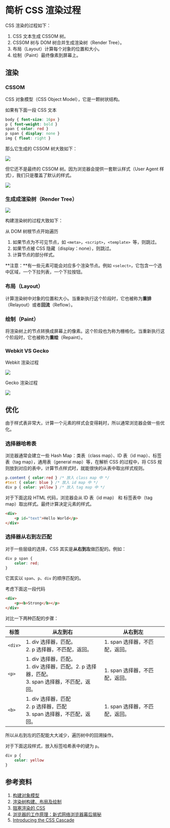 # 简析 CSS 渲染过程

CSS 渲染的过程如下：

1. CSS 文本生成 CSSOM 树。
2. CSSOM 树与 DOM 树合并生成渲染树（Render Tree）。
3. 布局（Layout）计算每个对象的位置和大小。
4. 绘制（Paint）最终像素到屏幕上。

## 渲染

### CSSOM

CSS 对象模型（CSS Object Model），它是一颗树状结构。

如果有下面一段 CSS 文本

```css
body { font-size: 16px }
p { font-weight: bold }
span { color: red }
p span { display: none }
img { float: right }
```

那么它生成的 CSSOM 树大致如下：

![](https://zhihuahuang.github.io/assets/post/css-render/cssom-tree.png)

但它还不是最终的 CSSOM 树。因为浏览器会提供一套默认样式（User Agent 样式），我们只是覆盖了默认的样式。

![](https://zhihuahuang.github.io/assets/post/css-render/user-agent-stylesheet.png)

### 生成成渲染树（Render Tree）

![](https://zhihuahuang.github.io/assets/post/css-render/render-tree-construction.png)

构建渲染树的过程大致如下：

从 DOM 树根节点开始遍历
1. 如果节点为不可见节点，如 `<meta>`，`<script>`，`<template> `等，则跳过。
2. 如果节点被 CSS 隐藏（display：none），则跳过。
3. 计算节点的部分样式。

**注意：**有一些元素可能会对应多个渲染节点。例如 `<select>`，它包含一个选中区域，一个下拉列表，一个下拉按钮。

### 布局（Layout）

计算渲染树中对象的位置和大小。当重新执行这个阶段时，它也被称为**重排**（Relayout）或者**回流**（Reflow）。

### 绘制（Paint）

将渲染树上的节点转换成屏幕上的像素。这个阶段也为称为栅格化。当重新执行这个阶段时，它也被称为**重绘**（Repaint）。

### Webkit VS Gecko

Webkit 渲染过程

![](https://zhihuahuang.github.io/assets/post/css-render/webkit-flow.png)

Gecko 渲染过程

![](https://zhihuahuang.github.io/assets/post/css-render/gecko-flow.jpg)


## 优化

由于样式表非常大，计算一个元素的样式会变得耗时，所以通常浏览器会做一些优化。

### 选择器哈希表

浏览器通常会建立一些 Hash Map：类表（class map）、ID 表（id map）、标签表（tag map），通用表（general map）等，在解析 CSS 的过程中，将 CSS 规则放到对应的表中，计算节点样式时，就能很快的从表中取出样式规则。

```css
p.content { color:red } /* 放入 class map 中 */
#text { color: blue } /* 放入 id map 中 */
div p { color: yellow } /* 放入 tag map 中 */
```

 对于下面这段 HTML 代码，浏览器会从 ID 表（id map） 和 标签表中（tag map）取出样式。最终计算决定元素的样式。

```html
<div>
    <p id="text">Hello World</p>
</div>
```

### 选择器从右到左匹配

对于一些层级的选择，CSS 其实是**从右到左**做匹配的。例如：

```css
div p span {
    color: red;
}
```

它其实以 `span`、`p`、`div` 的顺序匹配的。

考虑下面这一段代码

```html
<div>
	<p><b>Strong</b></p>
</div>
```

对比一下两种匹配的步骤：

| 标签  | 从左到右                                             | 从右到左 |
| ----- | ---------------------------------------------------- | -------- |
| `<div>` | 1. div 选择器，匹配。<br>2. p 选择器，不匹配，返回。 | 1. span 选择器，不匹配，返回。 |
| `<p>`   | 1. div 选择器，匹配。<br>1. div 选择器，匹配。2. p 选择器，匹配。<br>3. span 选择器，不匹配，返回。 | 1. span 选择器，不匹配，返回。 |
| `<b>`  | 1. div 选择器，匹配<br>2. p 选择器，匹配<br>3. span 选择器，不匹配，返回。| 1. span 选择器，不匹配，返回。 |

所以从右到左的匹配能大大减少，遍历树中的回溯操作。

对于下面这段样式，放入标签哈希表中的键为 `p`。

```css
div p {
    color: yellow
}
```

## 参考资料

1. [构建对象模型](https://developers.google.com/web/fundamentals/performance/critical-rendering-path/constructing-the-object-model?hl=zh-cn)
2. [渲染树构建、布局及绘制](https://developers.google.com/web/fundamentals/performance/critical-rendering-path/render-tree-construction?hl=zh-cn)
3. [阻塞渲染的 CSS](https://developers.google.com/web/fundamentals/performance/critical-rendering-path/render-blocking-css?hl=zh-cn)
4. [浏览器的工作原理：新式网络浏览器幕后揭秘](https://www.html5rocks.com/zh/tutorials/internals/howbrowserswork/)
5. [Introducing the CSS Cascade](https://developer.mozilla.org/en-US/docs/Web/CSS/Cascade#Cascading_order)